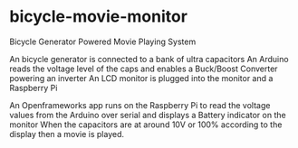 # bicycle-movie-monitor
Bicycle Generator Powered Movie Playing System

An bicycle generator is connected to a bank of ultra capacitors
An Arduino reads the voltage level of the caps and enables a Buck/Boost Converter powering an inverter
An LCD monitor is plugged into the monitor and a Raspberry Pi

An Openframeworks app runs on the Raspberry Pi to read the voltage values from the Arduino over serial and displays a Battery indicator on the monitor
When the capacitors are at around 10V or 100% according to the display then a movie is played.




